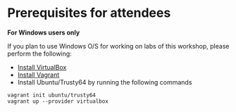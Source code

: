 # Prerequisites for attendees

**For Windows users only**

If you plan to use Windows O/S for working on labs of this workshop, please perform the following:
 - [Install VirtualBox](http://download.virtualbox.org/virtualbox/5.1.14/VirtualBox-5.1.14-112924-Win.exe)
 - [Install Vagrant](https://releases.hashicorp.com/vagrant/1.9.1/vagrant_1.9.1.msi)
 - Install Ubuntu/Trusty64 by running the following commands
 
 ```
 vagrant init ubuntu/trusty64
 vagrant up --provider virtualbox
 ```
